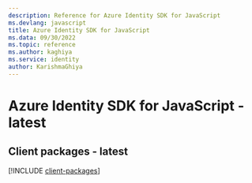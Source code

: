 ```yaml
---
description: Reference for Azure Identity SDK for JavaScript
ms.devlang: javascript
title: Azure Identity SDK for JavaScript
ms.data: 09/30/2022
ms.topic: reference
ms.author: kaghiya
ms.service: identity
author: KarishmaGhiya
---
```

# Azure Identity SDK for JavaScript - latest

## Client packages - latest
[!INCLUDE [client-packages](identity-client-index.md)]